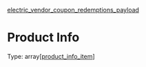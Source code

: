 


  
[electric_vendor_coupon_redemptions_payload](electric_vendor_coupon_redemptions_payload.md)
# Product Info
  
Type: array[[product_info_item](product_info_item.md)]